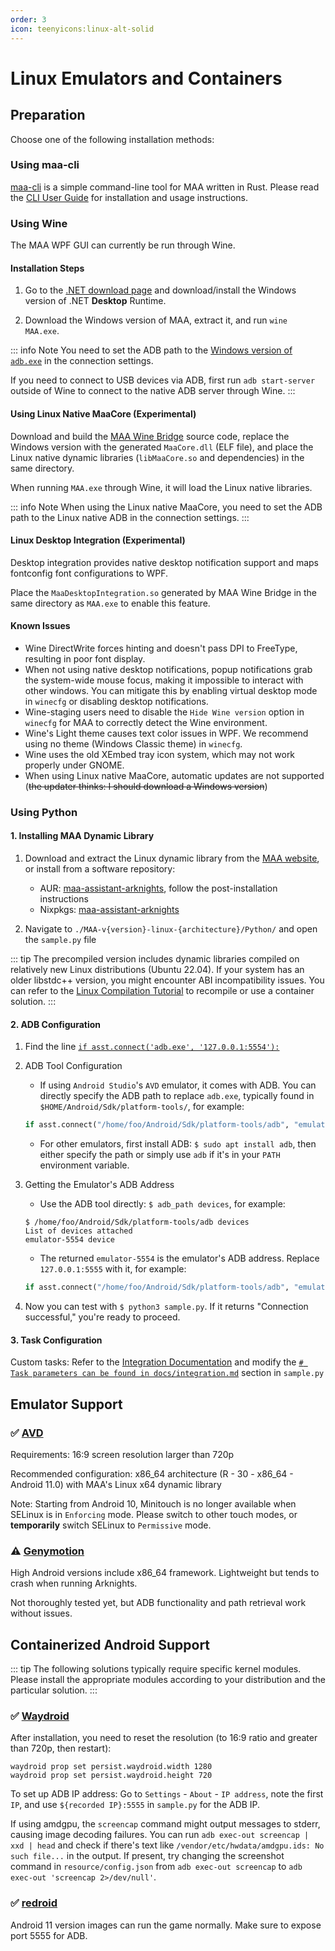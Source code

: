 ```yaml
---
order: 3
icon: teenyicons:linux-alt-solid
---
```


# Linux Emulators and Containers

## Preparation

Choose one of the following installation methods:

### Using maa-cli

[maa-cli](https://github.com/MaaAssistantArknights/maa-cli) is a simple command-line tool for MAA written in Rust. Please read the [CLI User Guide](../cli/) for installation and usage instructions.

### Using Wine

The MAA WPF GUI can currently be run through Wine.

#### Installation Steps

1. Go to the [.NET download page](https://dotnet.microsoft.com/en-us/download/dotnet/8.0) and download/install the Windows version of .NET **Desktop** Runtime.

2. Download the Windows version of MAA, extract it, and run `wine MAA.exe`.

::: info Note
You need to set the ADB path to the [Windows version of `adb.exe`](https://dl.google.com/android/repository/platform-tools-latest-windows.zip) in the connection settings.

If you need to connect to USB devices via ADB, first run `adb start-server` outside of Wine to connect to the native ADB server through Wine.
:::

#### Using Linux Native MaaCore (Experimental)

Download and build the [MAA Wine Bridge](https://github.com/MaaAssistantArknights/MaaAssistantArknights/tree/dev/src/MaaWineBridge) source code, replace the Windows version with the generated `MaaCore.dll` (ELF file), and place the Linux native dynamic libraries (`libMaaCore.so` and dependencies) in the same directory.

When running `MAA.exe` through Wine, it will load the Linux native libraries.

::: info Note
When using the Linux native MaaCore, you need to set the ADB path to the Linux native ADB in the connection settings.
:::

#### Linux Desktop Integration (Experimental)

Desktop integration provides native desktop notification support and maps fontconfig font configurations to WPF.

Place the `MaaDesktopIntegration.so` generated by MAA Wine Bridge in the same directory as `MAA.exe` to enable this feature.

#### Known Issues

- Wine DirectWrite forces hinting and doesn't pass DPI to FreeType, resulting in poor font display.
- When not using native desktop notifications, popup notifications grab the system-wide mouse focus, making it impossible to interact with other windows. You can mitigate this by enabling virtual desktop mode in `winecfg` or disabling desktop notifications.
- Wine-staging users need to disable the `Hide Wine version` option in `winecfg` for MAA to correctly detect the Wine environment.
- Wine's Light theme causes text color issues in WPF. We recommend using no theme (Windows Classic theme) in `winecfg`.
- Wine uses the old XEmbed tray icon system, which may not work properly under GNOME.
- When using Linux native MaaCore, automatic updates are not supported (~~the updater thinks: I should download a Windows version~~)

### Using Python

#### 1. Installing MAA Dynamic Library

1. Download and extract the Linux dynamic library from the [MAA website](https://maa.plus/), or install from a software repository:
   - AUR: [maa-assistant-arknights](https://aur.archlinux.org/packages/maa-assistant-arknights), follow the post-installation instructions
   - Nixpkgs: [maa-assistant-arknights](https://github.com/NixOS/nixpkgs/blob/nixos-unstable/pkgs/by-name/ma/maa-assistant-arknights/package.nix)

2. Navigate to `./MAA-v{version}-linux-{architecture}/Python/` and open the `sample.py` file

::: tip
The precompiled version includes dynamic libraries compiled on relatively new Linux distributions (Ubuntu 22.04). If your system has an older libstdc++ version, you might encounter ABI incompatibility issues.
You can refer to the [Linux Compilation Tutorial](../../develop/linux-tutorial.md) to recompile or use a container solution.
:::

#### 2. ADB Configuration

1. Find the line [`if asst.connect('adb.exe', '127.0.0.1:5554'):`](https://github.com/MaaAssistantArknights/MaaAssistantArknights/blob/b4fc3528decd6777441a8aca684c22d35d2b2574/src/Python/sample.py#L62)

2. ADB Tool Configuration
   - If using `Android Studio`'s `AVD` emulator, it comes with ADB. You can directly specify the ADB path to replace `adb.exe`, typically found in `$HOME/Android/Sdk/platform-tools/`, for example:

   ```python
   if asst.connect("/home/foo/Android/Sdk/platform-tools/adb", "emulator's ADB address"):
   ```

   - For other emulators, first install ADB: `$ sudo apt install adb`, then either specify the path or simply use `adb` if it's in your `PATH` environment variable.

3. Getting the Emulator's ADB Address
   - Use the ADB tool directly: `$ adb_path devices`, for example:

   ```shell
   $ /home/foo/Android/Sdk/platform-tools/adb devices
   List of devices attached
   emulator-5554 device
   ```

   - The returned `emulator-5554` is the emulator's ADB address. Replace `127.0.0.1:5555` with it, for example:

   ```python
   if asst.connect("/home/foo/Android/Sdk/platform-tools/adb", "emulator-5554"):
   ```

4. Now you can test with `$ python3 sample.py`. If it returns "Connection successful," you're ready to proceed.

#### 3. Task Configuration

Custom tasks: Refer to the [Integration Documentation](../../protocol/integration.md) and modify the [`# Task parameters can be found in docs/integration.md`](https://github.com/MaaAssistantArknights/MaaAssistantArknights/blob/722f0ddd4765715199a5dc90ea1bec2940322344/src/Python/sample.py#L54) section in `sample.py`

## Emulator Support

### ✅ [AVD](https://developer.android.com/studio/run/managing-avds)

Requirements: 16:9 screen resolution larger than 720p

Recommended configuration: x86_64 architecture (R - 30 - x86_64 - Android 11.0) with MAA's Linux x64 dynamic library

Note: Starting from Android 10, Minitouch is no longer available when SELinux is in `Enforcing` mode. Please switch to other touch modes, or **temporarily** switch SELinux to `Permissive` mode.

### ⚠️ [Genymotion](https://www.genymotion.com/)

High Android versions include x86_64 framework. Lightweight but tends to crash when running Arknights.

Not thoroughly tested yet, but ADB functionality and path retrieval work without issues.

## Containerized Android Support

::: tip
The following solutions typically require specific kernel modules. Please install the appropriate modules according to your distribution and the particular solution.
:::

### ✅ [Waydroid](https://waydro.id/)

After installation, you need to reset the resolution (to 16:9 ratio and greater than 720p, then restart):

```shell
waydroid prop set persist.waydroid.width 1280
waydroid prop set persist.waydroid.height 720
```

To set up ADB IP address: Go to `Settings` - `About` - `IP address`, note the first `IP`, and use `${recorded IP}:5555` in `sample.py` for the ADB IP.

If using amdgpu, the `screencap` command might output messages to stderr, causing image decoding failures.
You can run `adb exec-out screencap | xxd | head` and check if there's text like `/vendor/etc/hwdata/amdgpu.ids: No such file...` in the output.
If present, try changing the screenshot command in `resource/config.json` from `adb exec-out screencap` to `adb exec-out 'screencap 2>/dev/null'`.

### ✅ [redroid](https://github.com/remote-android/redroid-doc)

Android 11 version images can run the game normally. Make sure to expose port 5555 for ADB.
